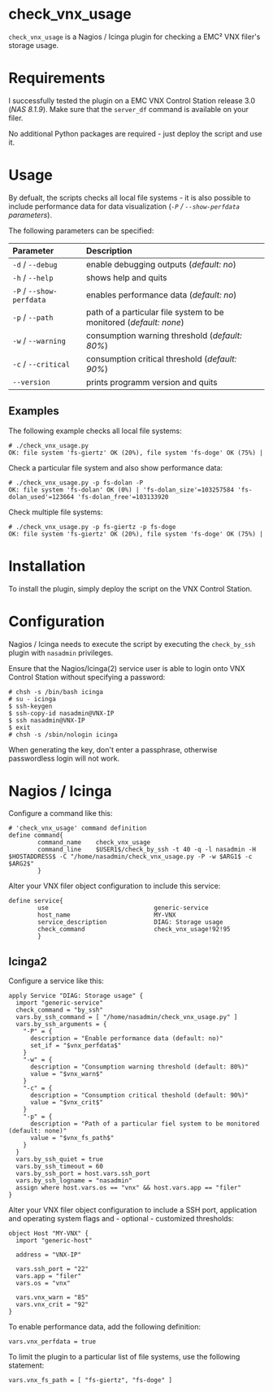 # check_vnx_usage
``check_vnx_usage`` is a Nagios / Icinga plugin for checking a EMC² VNX filer's storage usage.

# Requirements
I successfully tested the plugin on a EMC VNX Control Station release 3.0 (*NAS 8.1.9*). Make sure that the ``server_df`` command is available on your filer.

No additional Python packages are required - just deploy the script and use it.

# Usage
By defualt, the scripts checks all local file systems - it is also possible to include performance data for data visualization (*``-P`` / ``--show-perfdata`` parameters*).

The following parameters can be specified:

| Parameter | Description |
|:----------|:------------|
| `-d` / `--debug` | enable debugging outputs (*default: no*) |
| `-h` / `--help` | shows help and quits |
| `-P` / `--show-perfdata` | enables performance data (*default: no*) |
| `-p` / `--path` | path of a particular file system to be monitored (*default: none*) |
| `-w` / `--warning` | consumption warning threshold (*default: 80%*) |
| `-c` / `--critical` | consumption critical threshold (*default: 90%*) |
| `--version` | prints programm version and quits |

## Examples
The following example checks all local file systems:
```
# ./check_vnx_usage.py
OK: file system 'fs-giertz' OK (20%), file system 'fs-doge' OK (75%) |
```

Check a particular file system and also show performance data:
```
# ./check_vnx_usage.py -p fs-dolan -P
OK: file system 'fs-dolan' OK (0%) | 'fs-dolan_size'=103257584 'fs-dolan_used'=123664 'fs-dolan_free'=103133920
```

Check multiple file systems:
```
# ./check_vnx_usage.py -p fs-giertz -p fs-doge
OK: file system 'fs-giertz' OK (20%), file system 'fs-doge' OK (75%) |
```

# Installation
To install the plugin, simply deploy the script on the VNX Control Station.

# Configuration
Nagios / Icinga needs to execute the script by executing the ``check_by_ssh`` plugin with ``nasadmin`` privileges.

Ensure that the Nagios/Icinga(2) service user is able to login onto VNX Control Station without specifying a password:
```
# chsh -s /bin/bash icinga
# su - icinga
$ ssh-keygen
$ ssh-copy-id nasadmin@VNX-IP
$ ssh nasadmin@VNX-IP
$ exit
# chsh -s /sbin/nologin icinga
```

When generating the key, don't enter a passphrase, otherwise passwordless login will not work.

# Nagios / Icinga
Configure a command like this:
```
# 'check_vnx_usage' command definition
define command{
        command_name    check_vnx_usage
        command_line    $USER1$/check_by_ssh -t 40 -q -l nasadmin -H $HOSTADDRESS$ -C "/home/nasadmin/check_vnx_usage.py -P -w $ARG1$ -c $ARG2$"
        }
```

Alter your VNX filer object configuration to include this service:
```
define service{
        use                             generic-service
        host_name                       MY-VNX
        service_description             DIAG: Storage usage
        check_command                   check_vnx_usage!92!95
        }
```

## Icinga2
Configure a service like this:
```
apply Service "DIAG: Storage usage" {
  import "generic-service"
  check_command = "by_ssh"
  vars.by_ssh_command = [ "/home/nasadmin/check_vnx_usage.py" ]
  vars.by_ssh_arguments = {
    "-P" = {
      description = "Enable performance data (default: no)"
      set_if = "$vnx_perfdata$"
    }
    "-w" = {
      description = "Consumption warning threshold (default: 80%)"
      value = "$vnx_warn$"
    }
    "-c" = {
      description = "Consumption critical theshold (default: 90%)"
      value = "$vnx_crit$"
    }
    "-p" = {
      description = "Path of a particular fiel system to be monitored (default: none)"
      value = "$vnx_fs_path$"
    }
  }
  vars.by_ssh_quiet = true
  vars.by_ssh_timeout = 60
  vars.by_ssh_port = host.vars.ssh_port
  vars.by_ssh_logname = "nasadmin"
  assign where host.vars.os == "vnx" && host.vars.app == "filer"
}
```

Alter your VNX filer object configuration to include a SSH port, application and operating system flags and - optional - customized thresholds:
```
object Host "MY-VNX" {
  import "generic-host"

  address = "VNX-IP"

  vars.ssh_port = "22"
  vars.app = "filer"
  vars.os = "vnx"

  vars.vnx_warn = "85"
  vars.vnx_crit = "92"
}
```

To enable performance data, add the following definition:
```
vars.vnx_perfdata = true
```

To limit the plugin to a particular list of file systems, use the following statement:
```
vars.vnx_fs_path = [ "fs-giertz", "fs-doge" ]
```

